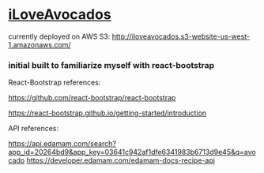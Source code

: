 # [iLoveAvocados](http://iloveavocados.s3-website-us-west-1.amazonaws.com/)

currently deployed on AWS S3: http://iloveavocados.s3-website-us-west-1.amazonaws.com/


<h3>initial built to familiarize myself with react-bootstrap</h3>


React-Bootstrap references:

https://github.com/react-bootstrap/react-bootstrap

https://react-bootstrap.github.io/getting-started/introduction




API references:

https://api.edamam.com/search?app_id=20264bd9&app_key=03641c942af1dfe6341983b6713d9e45&q=avocado
https://developer.edamam.com/edamam-docs-recipe-api
